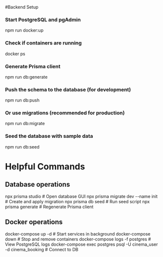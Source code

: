 #Backend Setup

### Start PostgreSQL and pgAdmin
npm run docker:up

### Check if containers are running
docker ps

### Generate Prisma client
npm run db:generate

### Push the schema to the database (for development)
npm run db:push

### Or use migrations (recommended for production)
npm run db:migrate

### Seed the database with sample data
npm run db:seed

# Helpful Commands

## Database operations
npx prisma studio                # Open database GUI
npx prisma migrate dev --name init  # Create and apply migration
npx prisma db seed              # Run seed script
npx prisma generate             # Regenerate Prisma client

## Docker operations
docker-compose up -d            # Start services in background
docker-compose down             # Stop and remove containers
docker-compose logs -f postgres # View PostgreSQL logs
docker-compose exec postgres psql -U cinema_user -d cinema_booking  # Connect to DB
